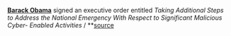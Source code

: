 **[Barack Obama](https://en.wikipedia.org/wiki/President_of_the_United_States)** signed an executive order entitled _Taking Additional Steps to Address the National Emergency With Respect to Significant Malicious Cyber- Enabled Activities_ / **[source](https://www.gpo.gov/fdsys/pkg/FR-2017-01-03/pdf/2016-31922.pdf)